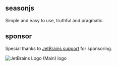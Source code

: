 ## seasonjs

Simple and easy to use, truthful and pragmatic.

## sponsor

Special thanks to [JetBrains support](https://jb.gg/OpenSourceSupport) for sponsoring.

![JetBrains Logo (Main) logo](https://resources.jetbrains.com/storage/products/company/brand/logos/jb_beam.svg)
